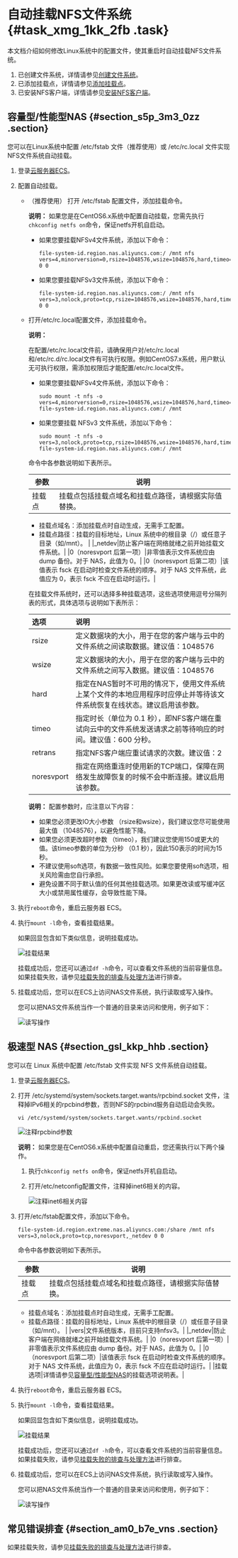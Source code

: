 # 自动挂载NFS文件系统 {#task_xmg_1kk_2fb .task}

本文档介绍如何修改Linux系统中的配置文件，使其重启时自动挂载NFS文件系统。

1.  已创建文件系统，详情请参见[创建文件系统](cn.zh-CN/控制台用户指南/管理文件系统.md#section_5jo_0kj_jn5)。
2.  已添加挂载点，详情请参见[添加挂载点](cn.zh-CN/控制台用户指南/管理挂载点.md#section_6xi_a3u_zkq)。
3.  已安装NFS客户端，详情请参见[安装NFS客户端](cn.zh-CN/控制台用户指南/挂载文件系统/手动挂载NFS文件系统.md#section_kvj_d02_szj)。

## 容量型/性能型NAS {#section_s5p_3m3_0zz .section}

您可以在Linux系统中配置 /etc/fstab 文件（推荐使用）或 /etc/rc.local 文件实现NFS文件系统自动挂载。

1.  登录[云服务器ECS](https://ecs.console.aliyun.com/)。
2.  配置自动挂载。 
    -   （推荐使用） 打开 /etc/fstab 配置文件，添加挂载命令。

        **说明：** 如果您是在CentOS6.x系统中配置自动挂载，您需先执行`chkconfig netfs on`命令，保证netfs开机自启动。

        -   如果您要挂载NFSv4文件系统，添加以下命令：

            ``` {#codeblock_xa1_fs1_x6w}
            file-system-id.region.nas.aliyuncs.com:/ /mnt nfs vers=4,minorversion=0,rsize=1048576,wsize=1048576,hard,timeo=600,retrans=2,_netdev,noresvport 0 0
            ```

        -   如果您要挂载NFSv3文件系统，添加以下命令：

            ``` {#codeblock_35n_dl7_76g}
            file-system-id.region.nas.aliyuncs.com:/ /mnt nfs vers=3,nolock,proto=tcp,rsize=1048576,wsize=1048576,hard,timeo=600,retrans=2,_netdev,noresvport 0 0
            ```

    -   打开/etc/rc.local配置文件，添加挂载命令。

        **说明：** 

        在配置/etc/rc.local文件前，请确保用户对/etc/rc.local和/etc/rc.d/rc.local文件有可执行权限。例如CentOS7.x系统，用户默认无可执行权限，需添加权限后才能配置/etc/rc.local文件。

        -   如果您要挂载NFSv4文件系统，添加以下命令：

            ``` {#codeblock_rwc_8h8_n9h}
            sudo mount -t nfs -o vers=4,minorversion=0,rsize=1048576,wsize=1048576,hard,timeo=600,retrans=2,_netdev,noresvport file-system-id.region.nas.aliyuncs.com:/ /mnt
            ```

        -   如果您要挂载 NFSv3 文件系统，添加以下命令：

            ``` {#codeblock_ghm_wat_r6b}
            sudo mount -t nfs -o vers=3,nolock,proto=tcp,rsize=1048576,wsize=1048576,hard,timeo=600,retrans=2,_netdev,noresvport file-system-id.region.nas.aliyuncs.com:/ /mnt
            ```

        命令中各参数说明如下表所示。

        |参数|说明|
        |--|--|
        |挂载点| 挂载点包括挂载点域名和挂载点路径，请根据实际值替换。

        -   挂载点域名：添加挂载点时自动生成，无需手工配置。
        -   挂载点路径：挂载的目标地址，Linux 系统中的根目录（/）或任意子目录（如/mnt）。
 |
        |\_netdev|防止客户端在网络就绪之前开始挂载文件系统。|
        |0（noresvport 后第一项）|非零值表示文件系统应由 dump 备份。对于 NAS，此值为 0。|
        |0（noresvport 后第二项）|该值表示 fsck 在启动时检查文件系统的顺序。对于 NAS 文件系统，此值应为 0，表示 fsck 不应在启动时运行。|

        在挂载文件系统时，还可以选择多种挂载选项，这些选项使用逗号分隔列表的形式，具体选项与说明如下表所示：

        |选项|说明|
        |:-|:-|
        |rsize|定义数据块的大小，用于在您的客户端与云中的文件系统之间读取数据。建议值：1048576|
        |wsize|定义数据块的大小，用于在您的客户端与云中的文件系统之间写入数据。建议值：1048576|
        |hard|指定在NAS暂时不可用的情况下，使用文件系统上某个文件的本地应用程序时应停止并等待该文件系统恢复在线状态。建议启用该参数。|
        |timeo|指定时长（单位为 0.1 秒），即NFS客户端在重试向云中的文件系统发送请求之前等待响应的时间。建议值：600 分秒。|
        |retrans|指定NFS客户端应重试请求的次数。建议值：2|
        |noresvport|指定在网络重连时使用新的TCP端口，保障在网络发生故障恢复的时候不会中断连接。建议启用该参数。|

        **说明：** 配置参数时，应注意以下内容：

        -   如果您必须更改IO大小参数 （rsize和wsize），我们建议您尽可能使用最大值 （1048576），以避免性能下降。
        -   如果您必须更改超时参数 （timeo），我们建议您使用150或更大的值。该timeo参数的单位为分秒 （0.1 秒），因此150表示的时间为15秒。
        -   不建议使用soft选项，有数据一致性风险。如果您要使用soft选项，相关风险需由您自行承担。
        -   避免设置不同于默认值的任何其他挂载选项。如果更改读或写缓冲区大小或禁用属性缓存，会导致性能下降。
3.  执行`reboot`命令，重启云服务器 ECS。
4.  执行`mount -l`命令，查看挂载结果。 

    如果回显包含如下类似信息，说明挂载成功。

    ![挂载结果](http://static-aliyun-doc.oss-cn-hangzhou.aliyuncs.com/assets/img/21207/156896786051407_zh-CN.png)

    挂载成功后，您还可以通过`df -h`命令，可以查看文件系统的当前容量信息。如果挂载失败，请参见[挂载失败的排查与处理方法](../cn.zh-CN/控制台用户指南/挂载文件系统/挂载失败的排查与处理方法.md#)进行排查。

5.  挂载成功后，您可以在ECS上访问NAS文件系统，执行读取或写入操作。 

    您可以把NAS文件系统当作一个普通的目录来访问和使用，例子如下：

    ![读写操作](http://static-aliyun-doc.oss-cn-hangzhou.aliyuncs.com/assets/img/18690/156896786054347_zh-CN.png)


## 极速型 NAS {#section_gsl_kkp_hhb .section}

您可以在 Linux 系统中配置 /etc/fstab 文件实现 NFS 文件系统自动挂载。

1.  登录[云服务器ECS](https://ecs.console.aliyun.com/)。
2.  打开 /etc/systemd/system/sockets.target.wants/rpcbind.socket 文件，注释掉IPv6相关的rpcbind参数，否则NFS的rpcbind服务自动启动会失败。 

    ``` {#codeblock_ytt_vbl_05p}
    vi /etc/systemd/system/sockets.target.wants/rpcbind.socket
    ```

    ![注释rpcbind参数](http://static-aliyun-doc.oss-cn-hangzhou.aliyuncs.com/assets/img/21506/156896786051186_zh-CN.png)

    **说明：** 如果您是在CentOS6.x系统中配置自动重启，您还需执行以下两个操作。

    1.  执行`chkconfig netfs on`命令，保证netfs开机自启动。
    2.  打开/etc/netconfig配置文件，注释掉inet6相关的内容。

        ![注释inet6相关内容](http://static-aliyun-doc.oss-cn-hangzhou.aliyuncs.com/assets/img/21506/156896786051194_zh-CN.png)

3.  打开/etc/fstab配置文件，添加以下命令。 

    ``` {#codeblock_tj5_65v_w2c}
    file-system-id.region.extreme.nas.aliyuncs.com:/share /mnt nfs vers=3,nolock,proto=tcp,noresvport,_netdev 0 0
    ```

    命令中各参数说明如下表所示。

    |参数|说明|
    |--|--|
    |挂载点| 挂载点包括挂载点域名和挂载点路径，请根据实际值替换。

    -   挂载点域名：添加挂载点时自动生成，无需手工配置。
    -   挂载点路径：挂载的目标地址，Linux 系统中的根目录（/）或任意子目录（如/mnt）。
 |
    |vers|文件系统版本，目前只支持nfsv3。|
    |\_netdev|防止客户端在网络就绪之前开始挂载文件系统。|
    |0（noresvport 后第一项）|非零值表示文件系统应由 dump 备份。对于 NAS，此值为 0。|
    |0（noresvport 后第二项）|该值表示 fsck 在启动时检查文件系统的顺序。对于 NAS 文件系统，此值应为 0，表示 fsck 不应在启动时运行。|
    |挂载选项|详情请参见[容量型/性能型NAS](#section_s5p_3m3_0zz)的挂载选项说明表。|

4.  执行`reboot`命令，重启云服务器 ECS。
5.  执行`mount -l`命令，查看挂载结果。 

    如果回显包含如下类似信息，说明挂载成功。

    ![挂载结果](http://static-aliyun-doc.oss-cn-hangzhou.aliyuncs.com/assets/img/21506/156896786051183_zh-CN.png)

    挂载成功后，您还可以通过`df -h`命令，可以查看文件系统的当前容量信息。如果挂载失败，请参见[挂载失败的排查与处理方法](../cn.zh-CN/控制台用户指南/挂载文件系统/挂载失败的排查与处理方法.md#)进行排查。

6.  挂载成功后，您可以在ECS上访问NAS文件系统，执行读取或写入操作。 

    您可以把NAS文件系统当作一个普通的目录来访问和使用，例子如下：

    ![读写操作](http://static-aliyun-doc.oss-cn-hangzhou.aliyuncs.com/assets/img/18690/156896786054347_zh-CN.png)


## 常见错误排查 {#section_am0_b7e_vns .section}

如果挂载失败，请参见[挂载失败的排查与处理方法](../cn.zh-CN/控制台用户指南/挂载文件系统/挂载失败的排查与处理方法.md#)进行排查。

